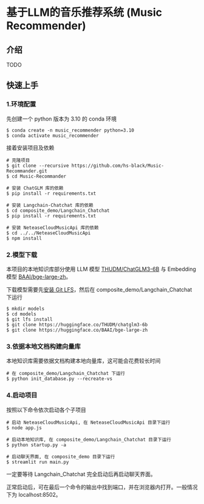 # 基于LLM的音乐推荐系统 (Music Recommender)

## 介绍

TODO

## 快速上手

### 1.环境配置

先创建一个 python 版本为 3.10 的 conda 环境
```shell
$ conda create -n music_recommender python=3.10
$ conda activate music_recommender
```

接着安装项目及依赖
```shell
# 克隆项目
$ git clone --recursive https://github.com/hs-black/Music-Recommander.git
$ cd Music-Recommander

# 安装 ChatGLM 库的依赖
$ pip install -r requirements.txt

# 安装 Langchain-Chatchat 库的依赖
$ cd composite_demo/Langchain_Chatchat
$ pip install -r requirements.txt

# 安装 NeteaseCloudMusicApi 库的依赖
$ cd ../../NeteaseCloudMusicApi
$ npm install
```

### 2.模型下载
本项目的本地知识库部分使用 LLM 模型 [THUDM/ChatGLM3-6B](https://huggingface.co/THUDM/chatglm3-6b) 与 Embedding 模型 [BAAI/bge-large-zh](https://huggingface.co/BAAI/bge-large-zh)。

下载模型需要先[安装 Git LFS](https://docs.github.com/zh/repositories/working-with-files/managing-large-files/installing-git-large-file-storage)，然后在 composite_demo/Langchain_Chatchat 下运行

```shell
$ mkdir models
$ cd models
$ git lfs install
$ git clone https://huggingface.co/THUDM/chatglm3-6b
$ git clone https://huggingface.co/BAAI/bge-large-zh
```


### 3.依据本地文档构建向量库
本地知识库需要依据文档构建本地向量库，这可能会花费较长时间

```shell
# 在 composite_demo/Langchain_Chatchat 下运行
$ python init_database.py --recreate-vs
```

### 4.启动项目

按照以下命令依次启动各个子项目

```shell
# 启动 NeteaseCloudMusicApi, 在 NeteaseCloudMusicApi 目录下运行
$ node app.js

# 启动本地知识库, 在 composite_demo/Langchain_Chatchat 目录下运行
$ python startup.py -a

# 启动聊天界面, 在 composite_demo 目录下运行
$ streamlit run main.py
```

一定要等待 Langchain_Chatchat 完全启动后再启动聊天界面。

正常启动后，可在最后一个命令的输出中找到端口，并在浏览器内打开。一般情况下为 localhost:8502。